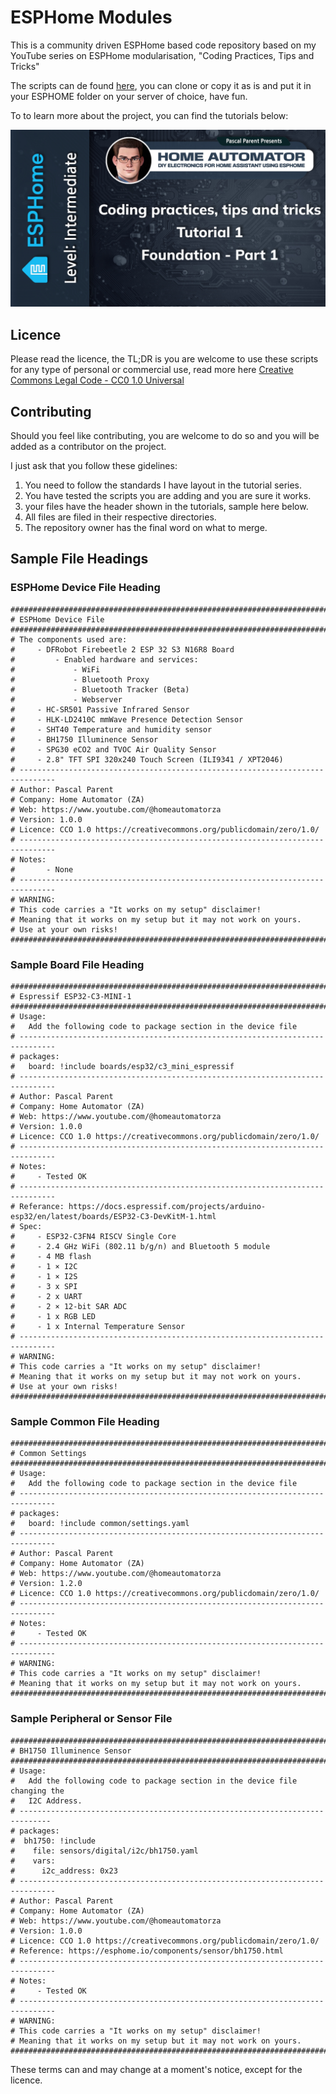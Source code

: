 # ESPHome Modules

This is a community driven ESPHome based code repository based on my YouTube series on ESPHome modularisation, "Coding Practices, Tips and Tricks"

The scripts can de found [here](/scripts/), you can clone or copy it as is and put it in your ESPHOME folder on your server of choice, have fun.

To to learn more about the project, you can find the tutorials below:

[![Watch the video](images/Splash_Screen_1_1.jpg)](https://youtube.com/playlist?list=PLJ3MNJX_MOUnMWzUNDatN3LWAN8l99v5I&si=ycyInH13YDWGuAjm)

## Licence

Please read the licence, the TL;DR is you are welcome to use these scripts for any type of personal or commercial use, read more here  [Creative Commons Legal Code - CC0 1.0 Universal](/LICENSE)

## Contributing

Should you feel like contributing, you are welcome to do so and you will be added as a contributor on the project.

I just ask that you follow these gidelines:  

1. You need to follow the standards I have layout in the tutorial series.
2. You have tested the scripts you are adding and you are sure it works.
3. your files have the header shown in the tutorials, sample here below.
4. All files are filed in their respective directories.
5. The repository owner has the final word on what to merge.

## Sample File Headings

### ESPHome Device File Heading

    ################################################################################
    # ESPHome Device File
    ################################################################################
    # The components used are:
    #     - DFRobot Firebeetle 2 ESP 32 S3 N16R8 Board
    #         - Enabled hardware and services:
    #             - WiFi
    #             - Bluetooth Proxy
    #             - Bluetooth Tracker (Beta)
    #             - Webserver
    #     - HC-SR501 Passive Infrared Sensor
    #     - HLK-LD2410C mmWave Presence Detection Sensor
    #     - SHT40 Temperature and humidity sensor
    #     - BH1750 Illuminence Sensor
    #     - SPG30 eCO2 and TVOC Air Quality Sensor
    #     - 2.8" TFT SPI 320x240 Touch Screen (ILI9341 / XPT2046)
    # ------------------------------------------------------------------------------
    # Author: Pascal Parent
    # Company: Home Automator (ZA)
    # Web: https://www.youtube.com/@homeautomatorza
    # Version: 1.0.0
    # Licence: CCO 1.0 https://creativecommons.org/publicdomain/zero/1.0/
    # ------------------------------------------------------------------------------
    # Notes: 
    #       - None
    # ------------------------------------------------------------------------------
    # WARNING:
    # This code carries a "It works on my setup" disclaimer!
    # Meaning that it works on my setup but it may not work on yours.
    # Use at your own risks!
    ################################################################################

### Sample Board File Heading

    ################################################################################
    # Espressif ESP32-C3-MINI-1
    ################################################################################
    # Usage:
    #   Add the following code to package section in the device file
    # ------------------------------------------------------------------------------
    # packages:
    #   board: !include boards/esp32/c3_mini_espressif
    # ------------------------------------------------------------------------------
    # Author: Pascal Parent
    # Company: Home Automator (ZA)
    # Web: https://www.youtube.com/@homeautomatorza
    # Version: 1.0.0
    # Licence: CCO 1.0 https://creativecommons.org/publicdomain/zero/1.0/
    # ------------------------------------------------------------------------------
    # Notes:
    #     - Tested OK
    # ------------------------------------------------------------------------------
    # Referance: https://docs.espressif.com/projects/arduino-esp32/en/latest/boards/ESP32-C3-DevKitM-1.html
    # Spec: 
    #     - ESP32-C3FN4 RISCV Single Core 
    #     - 2.4 GHz Wi­Fi (802.11 b/g/n) and Bluetooth 5 module
    #     - 4 MB flash
    #     - 1 × I2C
    #     - 1 × I2S
    #     - 3 x SPI
    #     - 2 x UART
    #     - 2 × 12-bit SAR ADC
    #     - 1 x RGB LED
    #     - 1 x Internal Temperature Sensor
    # ------------------------------------------------------------------------------
    # WARNING:
    # This code carries a "It works on my setup" disclaimer!
    # Meaning that it works on my setup but it may not work on yours.
    # Use at your own risks!
    ################################################################################

### Sample Common File Heading

    ################################################################################
    # Common Settings
    ################################################################################
    # Usage:
    #   Add the following code to package section in the device file
    # ------------------------------------------------------------------------------
    # packages:
    #   board: !include common/settings.yaml
    # ------------------------------------------------------------------------------
    # Author: Pascal Parent
    # Company: Home Automator (ZA)
    # Web: https://www.youtube.com/@homeautomatorza
    # Version: 1.2.0
    # Licence: CCO 1.0 https://creativecommons.org/publicdomain/zero/1.0/
    # ------------------------------------------------------------------------------
    # Notes:
    #     - Tested OK
    # ------------------------------------------------------------------------------
    # WARNING:
    # This code carries a "It works on my setup" disclaimer!
    # Meaning that it works on my setup but it may not work on yours.
    ################################################################################

### Sample Peripheral or Sensor File

    ################################################################################
    # BH1750 Illuminence Sensor
    ################################################################################
    # Usage:
    #   Add the following code to package section in the device file changing the 
    #   I2C Address.
    # -----------------------------------------------------------------------------
    # packages:
    #  bh1750: !include 
    #    file: sensors/digital/i2c/bh1750.yaml
    #    vars:
    #      i2c_address: 0x23
    # ------------------------------------------------------------------------------
    # Author: Pascal Parent
    # Company: Home Automator (ZA)
    # Web: https://www.youtube.com/@homeautomatorza
    # Version: 1.0.0
    # Licence: CCO 1.0 https://creativecommons.org/publicdomain/zero/1.0/
    # Reference: https://esphome.io/components/sensor/bh1750.html
    # ------------------------------------------------------------------------------
    # Notes:
    #     - Tested OK
    # ------------------------------------------------------------------------------
    # WARNING:
    # This code carries a "It works on my setup" disclaimer!
    # Meaning that it works on my setup but it may not work on yours.
    ################################################################################

These terms can and may change at a moment's notice, except for the licence.

